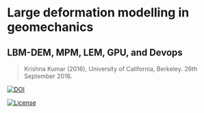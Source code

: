# Large deformation modelling in geomechanics
## LBM-DEM, MPM, LEM, GPU, and Devops
> Krishna Kumar (2016), University of California, Berkeley. 26th September 2016.

[![DOI](https://zenodo.org/badge/69138367.svg)](https://zenodo.org/badge/latestdoi/69138367)

[![License](https://img.shields.io/badge/license-cc--by--4.0-brightgreen.svg)](https://creativecommons.org/licenses/by/4.0/)
